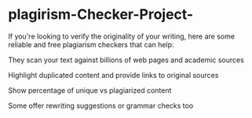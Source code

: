 # plagirism-Checker-Project-

If you're looking to verify the originality of your writing, here are some reliable and free plagiarism checkers that can help:

They scan your text against billions of web pages and academic sources

Highlight duplicated content and provide links to original sources

Show percentage of unique vs plagiarized content

Some offer rewriting suggestions or grammar checks too
